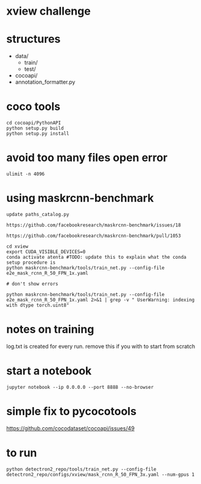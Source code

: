 # xview challenge

# structures

- data/
    - train/
    - test/
- cocoapi/
- annotation_formatter.py

# coco tools

```
cd cocoapi/PythonAPI
python setup.py build
python setup.py install
```

# avoid too many files open error

```
ulimit -n 4096
```

# using maskrcnn-benchmark

```
update paths_catalog.py

https://github.com/facebookresearch/maskrcnn-benchmark/issues/18

https://github.com/facebookresearch/maskrcnn-benchmark/pull/1053

cd xview
export CUDA_VISIBLE_DEVICES=0
conda activate atenta #TODO: update this to explain what the conda setup procedure is
python maskrcnn-benchmark/tools/train_net.py --config-file e2e_mask_rcnn_R_50_FPN_1x.yaml

# don't show errors

python maskrcnn-benchmark/tools/train_net.py --config-file e2e_mask_rcnn_R_50_FPN_1x.yaml 2>&1 | grep -v " UserWarning: indexing with dtype torch.uint8"
```

# notes on training

log.txt is created for every run. remove this if you with to start from scratch

# start a notebook

```
jupyter notebook --ip 0.0.0.0 --port 8888 --no-browser
```

# simple fix to pycocotools

https://github.com/cocodataset/cocoapi/issues/49

# to run

```
python detectron2_repo/tools/train_net.py --config-file detectron2_repo/configs/xview/mask_rcnn_R_50_FPN_3x.yaml --num-gpus 1
```